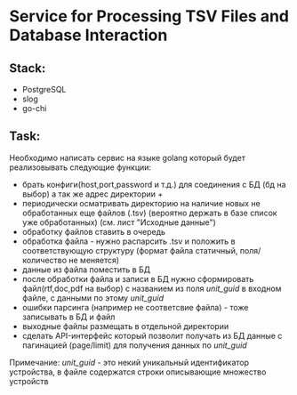 # Service for Processing TSV Files and Database Interaction

## Stack:
- PostgreSQL
- slog
- go-chi 

## Task:
Необходимо написать сервис на языке golang который будет реализовывать следующие функции: 
* брать конфиги(host,port,password и т.д.) для соединения с БД (бд на выбор) а так же адрес директории +
* периодически осматривать директорию на наличие новых не обработанных еще файлов (.tsv) (вероятно держать в базе список уже обработанных) (см. лист "Исходные данные")
* обработку файлов ставить в очередь 
* обработка файла - нужно распарсить .tsv и положить в соответствующую структуру (формат файла статичный, поля/количество не меняется)
* данные из файла поместить в БД
* после обработки файла и записи в БД нужно сформировать файл(rtf,doc,pdf на выбор) с названием из поля *unit_guid* в входном файле, с данными по этому *unit_guid*
* ошибки парсинга (например не соответсвие файла) - тоже записывать в БД и файл
* выходные файлы размещать в отдельной директории
* сделать API-интерфейс который позволит получать из БД данные с пагинацией (page/limit) для получения данных по *unit_guid*

Примечание: *unit_guid* - это некий уникальный идентификатор устройства, в файле содержатся строки описывающие множество устройств
